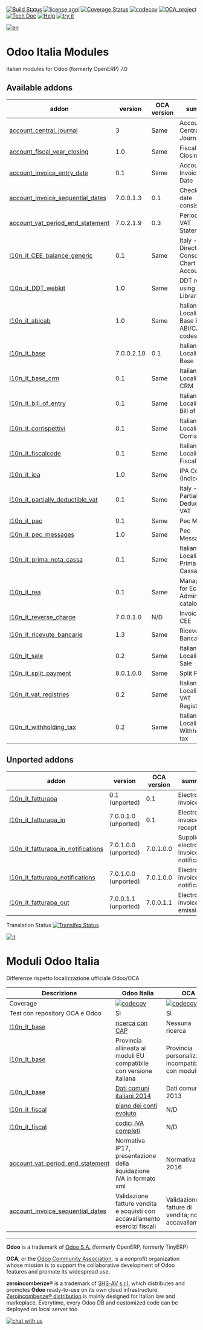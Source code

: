 [![Build Status](https://travis-ci.org/zeroincombenze/l10n-italy.svg?branch=7.0)](https://travis-ci.org/zeroincombenze/l10n-italy)
[![license agpl](https://img.shields.io/badge/licence-AGPL--3-blue.svg)](http://www.gnu.org/licenses/agpl-3.0.html)
[![Coverage Status](https://coveralls.io/repos/github/zeroincombenze/l10n-italy/badge.svg?branch=7.0)](https://coveralls.io/github/zeroincombenze/l10n-italy?branch=7.0)
[![codecov](https://codecov.io/gh/zeroincombenze/l10n-italy/branch/7.0/graph/badge.svg)](https://codecov.io/gh/zeroincombenze/l10n-italy/branch/7.0)
[![OCA_project](http://www.zeroincombenze.it/wp-content/uploads/ci-ct/prd/button-oca-7.svg)](https://github.com/OCA/l10n-italy/tree/7.0)
[![Tech Doc](http://www.zeroincombenze.it/wp-content/uploads/ci-ct/prd/button-docs-7.svg)](http://wiki.zeroincombenze.org/en/Odoo/7.0/dev)
[![Help](http://www.zeroincombenze.it/wp-content/uploads/ci-ct/prd/button-help-7.svg)](http://wiki.zeroincombenze.org/en/Odoo/7.0/man/FI)
[![try it](http://www.zeroincombenze.it/wp-content/uploads/ci-ct/prd/button-try-it-7.svg)](http://erp7.zeroincombenze.it)


[![en](http://www.shs-av.com/wp-content/en_US.png)](http://wiki.zeroincombenze.org/it/Odoo/7.0/man)


Odoo Italia Modules
===================

Italian modules for Odoo (formerly OpenERP) 7.0


[//]: # (addons)


Available addons
----------------
addon | version | OCA version | summary
--- | --- | --- | ---
[account_central_journal](account_central_journal/) | 3 | Same | Account Central Journal
[account_fiscal_year_closing](account_fiscal_year_closing/) | 1.0 | Same | Fiscal Year Closing
[account_invoice_entry_date](account_invoice_entry_date/) | 0.1 | Same | Account Invoice entry Date
[account_invoice_sequential_dates](account_invoice_sequential_dates/) | 7.0.0.1.3 | 0.1 | Check invoice date consistency
[account_vat_period_end_statement](account_vat_period_end_statement/) | 7.0.2.1.9 | 0.3 | Period End VAT Statement
[l10n_it_CEE_balance_generic](l10n_it_CEE_balance_generic/) | 0.1 | Same | Italy - 4th EU Directive - Consolidation Chart of Accounts
[l10n_it_DDT_webkit](l10n_it_DDT_webkit/) | 1.0 | Same | DDT report using Webkit Library
[l10n_it_abicab](l10n_it_abicab/) | 1.0 | Same | Italian Localisation - Base Bank ABI/CAB codes
[l10n_it_base](l10n_it_base/) | 7.0.0.2.10 | 0.1 | Italian Localisation - Base
[l10n_it_base_crm](l10n_it_base_crm/) | 0.1 | Same | Italian Localisation - CRM
[l10n_it_bill_of_entry](l10n_it_bill_of_entry/) | 0.1 | Same | Italian Localisation - Bill of Entry
[l10n_it_corrispettivi](l10n_it_corrispettivi/) | 0.1 | Same | Italian Localisation - Corrispettivi
[l10n_it_fiscalcode](l10n_it_fiscalcode/) | 0.1 | Same | Italian Localisation - Fiscal Code
[l10n_it_ipa](l10n_it_ipa/) | 1.0 | Same | IPA Code (IndicePA)
[l10n_it_partially_deductible_vat](l10n_it_partially_deductible_vat/) | 0.1 | Same | Italy - Partially Deductible VAT
[l10n_it_pec](l10n_it_pec/) | 0.1 | Same | Pec Mail
[l10n_it_pec_messages](l10n_it_pec_messages/) | 1.0 | Same | Pec Messages
[l10n_it_prima_nota_cassa](l10n_it_prima_nota_cassa/) | 0.1 | Same | Italian Localisation - Prima Nota Cassa
[l10n_it_rea](l10n_it_rea/) | 0.1 | Same | Manage fields for Economic Administrative catalogue
[l10n_it_reverse_charge](l10n_it_reverse_charge/) | 7.0.0.1.0 |  N/D  | Invoice Intra CEE
[l10n_it_ricevute_bancarie](l10n_it_ricevute_bancarie/) | 1.3 | Same | Ricevute Bancarie
[l10n_it_sale](l10n_it_sale/) | 0.2 | Same | Italian Localisation - Sale
[l10n_it_split_payment](l10n_it_split_payment/) | 8.0.1.0.0 | Same | Split Payment
[l10n_it_vat_registries](l10n_it_vat_registries/) | 0.2 | Same | Italian Localisation - VAT Registries
[l10n_it_withholding_tax](l10n_it_withholding_tax/) | 0.2 | Same | Italian Localisation - Withholding tax


Unported addons
---------------
addon | version | OCA version | summary
--- | --- | --- | ---
[l10n_it_fatturapa](l10n_it_fatturapa/) | 0.1 (unported) | 0.1 | Electronic invoices
[l10n_it_fatturapa_in](l10n_it_fatturapa_in/) | 7.0.0.1.0 (unported) | 0.1 | Electronic invoices reception
[l10n_it_fatturapa_in_notifications](l10n_it_fatturapa_in_notifications/) | 7.0.1.0.0 (unported) | 7.0.1.0.0 | Supplier electronic invoices notifications
[l10n_it_fatturapa_notifications](l10n_it_fatturapa_notifications/) | 7.0.1.0.0 (unported) | 7.0.1.0.0 | Electronic invoices notifications
[l10n_it_fatturapa_out](l10n_it_fatturapa_out/) | 7.0.0.1.1 (unported) | 7.0.0.1.1 | Electronic invoices emission

[//]: # (end addons)

Translation Status
[![Transifex Status](https://www.transifex.com/projects/p/OCA-l10n-italy-7-0/chart/image_png)](https://www.transifex.com/projects/p/OCA-l10n-italy-7-0)


[![it](http://www.shs-av.com/wp-content/it_IT.png)](http://wiki.zeroincombenze.org/it/Odoo/7.0/man)

Moduli Odoo Italia
==================

Differenze rispetto localizzazione ufficiale Odoo/OCA

Descrizione | Odoo Italia | OCA
--- | --- | ---
Coverage | [![codecov](https://codecov.io/gh/zeroincombenze/l10n-italy/branch/7.0/graph/badge.svg)](https://codecov.io/gh/zeroincombenze/l10n-italy/branch/7.0) | [![codecov](https://codecov.io/gh/OCA/l10n-italy/branch/7.0/graph/badge.svg)](https://codecov.io/gh/OCA/l10n-italy/branch/7.0)
Test con repository OCA e Odoo | Si | Si
[l10n_it_base](https://github.com/OCA/l10n-italy/tree/7.0/l10n_it_base) | [ricerca con CAP](https://www.zeroincombenze.it/nuova-anagrafica-per-il-software-gestionale/) | Nessuna ricerca 
[l10n_it_base](https://github.com/OCA/l10n-italy/tree/7.0/l10n_it_base) | Provincia allineata ai moduli EU compatibile con versione italiana | Provincia personalizzata incompatibile con moduli EU
[l10n_it_base](https://github.com/OCA/l10n-italy/tree/7.0/l10n_it_base) | [Dati comuni italiani 2014](http://www.shs-av.com/variazione-denominazione-comuni-italiani-2014/) | Dati comuni 2013
[l10n_it_fiscal](https://github.com/OCA/l10n-italy/tree/7.0/l10n_it_fiscal) | [piano dei conti evoluto](https://www.zeroincombenze.it/il-piano-dei-conti-2/) | N/D
[l10n_it_fiscal](https://github.com/OCA/l10n-italy/tree/7.0/l10n_it_fiscal) | [codici IVA completi](http://wiki.zeroincombenze.org/it/Odoo/7.0/man/codici_IVA) | N/D
[account_vat_period_end_statement](https://github.com/zeroincombenze/l10n-italy/tree/7.0/account_vat_period_end_statement) | Normativa IP17,  presentazione della liquidazione IVA in formato xml | Normativa 2016
[account_invoice_sequential_dates](https://github.com/zeroincombenze/l10n-italy/tree/7.0/account_invoice_sequential_dates) | Validazione fatture vendita e acquisti con accavallamento esercizi fiscali | Validazione fatture di vendita; no accavallamento


[//]: # (copyright)

----

**Odoo** is a trademark of [Odoo S.A.](https://www.odoo.com/) (formerly OpenERP, formerly TinyERP)

**OCA**, or the [Odoo Community Association](http://odoo-community.org/), is a nonprofit organization whose
mission is to support the collaborative development of Odoo features and
promote its widespread use.

**zeroincombenze®** is a trademark of [SHS-AV s.r.l.](http://www.shs-av.com/)
which distributes and promotes **Odoo** ready-to-use on its own cloud infrastructure.
[Zeroincombenze® distribution](http://wiki.zeroincombenze.org/en/Odoo)
is mainly designed for Italian law and markeplace.
Everytime, every Odoo DB and customized code can be deployed on local server too.

[//]: # (end copyright)


[![chat with us](https://www.shs-av.com/wp-content/chat_with_us.gif)](https://tawk.to/85d4f6e06e68dd4e358797643fe5ee67540e408b)
